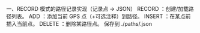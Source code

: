 一、RECORD 模式的路径记录实现（记录点 -> JSON）
RECORD <listname>：创建/加载路径列表。
ADD <comment>：添加当前 GPS 点（+可选注释）到路径。
INSERT <index> <comment>：在某点前插入当前点。
DELETE <index>：删除某路径点。
保存到 ./paths/<listname>.json


